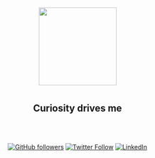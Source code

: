 <div align="center">
<img src="https://avatars.githubusercontent.com/u/111461127?v=4" height="175" width="175" style="margin: 10px">
<br>

## Curiosity drives me
<br>
<br>


[![GitHub followers](https://img.shields.io/github/followers/cj3dev?style=social)](https://github.com/cj3dev)
[![Twitter Follow](https://img.shields.io/twitter/follow/0xcj3?style=social)](https://twitter.com/0xcj3)
[![LinkedIn](https://img.shields.io/badge/-LinkedIn-0A66C2?style=flat-square&logo=linkedin&logoColor=white)](https://www.linkedin.com/in/colin-jenson-schrepfer/)
<br>

</div>
